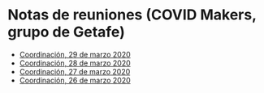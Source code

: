 # Notas de reuniones (COVID Makers, grupo de Getafe)

* [Coordinación, 29 de marzo 2020](2020-03-29-notas.md)
* [Coordinación, 28 de marzo 2020](2020-03-28-notas.md)
* [Coordinación, 27 de marzo 2020](2020-03-27-notas.md)
* [Coordinación, 26 de marzo 2020](2020-03-26-notas.md)